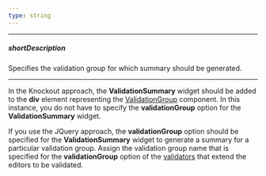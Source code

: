 ```yaml
---
type: string
---
```

---
##### shortDescription
Specifies the validation group for which summary should be generated.

---
In the Knockout approach, the **ValidationSummary** widget should be added to the **div** element representing the [ValidationGroup](/api-reference/10%20UI%20Widgets/dxValidationGroup '/Documentation/ApiReference/UI_Widgets/dxValidationGroup/') component. In this instance, you do not have to specify the **validationGroup** option for the **ValidationSummary** widget.

If you use the JQuery approach, the **validationGroup** option should be specified for the **ValidationSummary** widget to generate a summary for a particular validation group. Assign the validation group name that is specified for the **validationGroup** option of the [validators](/api-reference/10%20UI%20Widgets/dxValidator '/Documentation/ApiReference/UI_Widgets/dxValidator/') that extend the editors to be validated.